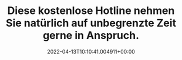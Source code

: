 ---
date: '2022-04-13T10:10:41.004911+00:00'
found_at: '2014-12-14'
found_url: http://www.vetera.net/produkte/einsatzgebiete-produktbeschreibung#
title: Diese kostenlose Hotline nehmen Sie natürlich auf unbegrenzte Zeit gerne in
  Anspruch.
---